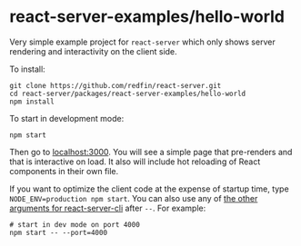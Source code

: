 # react-server-examples/hello-world

Very simple example project for `react-server` which only shows server rendering and interactivity on the client side.

To install:

```
git clone https://github.com/redfin/react-server.git
cd react-server/packages/react-server-examples/hello-world
npm install
```

To start in development mode:

```
npm start
```

Then go to [localhost:3000](http://localhost:3000/). You will see a simple page that pre-renders and that is interactive on load. It also will include hot reloading of React components in their own file.

If you want to optimize the client code at the expense of startup time, type `NODE_ENV=production npm start`. You can also use any of [the other arguments for react-server-cli](../../react-server-cli#setting-options-manually) after `--`. For example:

```
# start in dev mode on port 4000
npm start -- --port=4000
```
